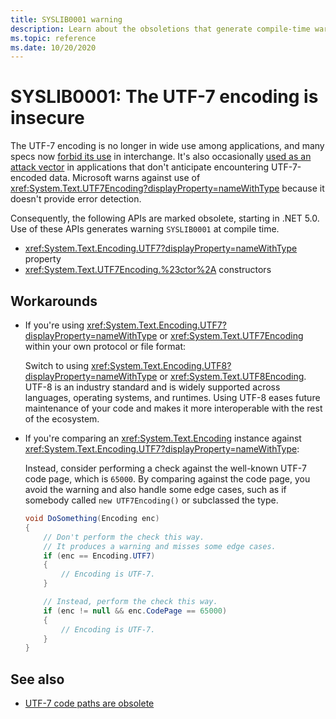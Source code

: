 ```yaml
---
title: SYSLIB0001 warning
description: Learn about the obsoletions that generate compile-time warning SYSLIB0001.
ms.topic: reference
ms.date: 10/20/2020
---
```

# SYSLIB0001: The UTF-7 encoding is insecure

The UTF-7 encoding is no longer in wide use among applications, and many specs now [forbid its use](https://security.stackexchange.com/a/68609/3573) in interchange. It's also occasionally [used as an attack vector](https://cve.mitre.org/cgi-bin/cvekey.cgi?keyword=utf-7) in applications that don't anticipate encountering UTF-7-encoded data. Microsoft warns against use of <xref:System.Text.UTF7Encoding?displayProperty=nameWithType> because it doesn't provide error detection.

Consequently, the following APIs are marked obsolete, starting in .NET 5.0. Use of these APIs generates warning `SYSLIB0001` at compile time.

- <xref:System.Text.Encoding.UTF7?displayProperty=nameWithType> property
- <xref:System.Text.UTF7Encoding.%23ctor%2A> constructors

## Workarounds

- If you're using <xref:System.Text.Encoding.UTF7?displayProperty=nameWithType> or <xref:System.Text.UTF7Encoding> within your own protocol or file format:

  Switch to using <xref:System.Text.Encoding.UTF8?displayProperty=nameWithType> or <xref:System.Text.UTF8Encoding>. UTF-8 is an industry standard and is widely supported across languages, operating systems, and runtimes. Using UTF-8 eases future maintenance of your code and makes it more interoperable with the rest of the ecosystem.

- If you're comparing an <xref:System.Text.Encoding> instance against <xref:System.Text.Encoding.UTF7?displayProperty=nameWithType>:

  Instead, consider performing a check against the well-known UTF-7 code page, which is `65000`. By comparing against the code page, you avoid the warning and also handle some edge cases, such as if somebody called `new UTF7Encoding()` or subclassed the type.

  ```csharp
  void DoSomething(Encoding enc)
  {
      // Don't perform the check this way.
      // It produces a warning and misses some edge cases.
      if (enc == Encoding.UTF7)
      {
          // Encoding is UTF-7.
      }

      // Instead, perform the check this way.
      if (enc != null && enc.CodePage == 65000)
      {
          // Encoding is UTF-7.
      }
  }
  ```

## See also

- [UTF-7 code paths are obsolete](3.1-5.0.md#utf-7-code-paths-are-obsolete)
